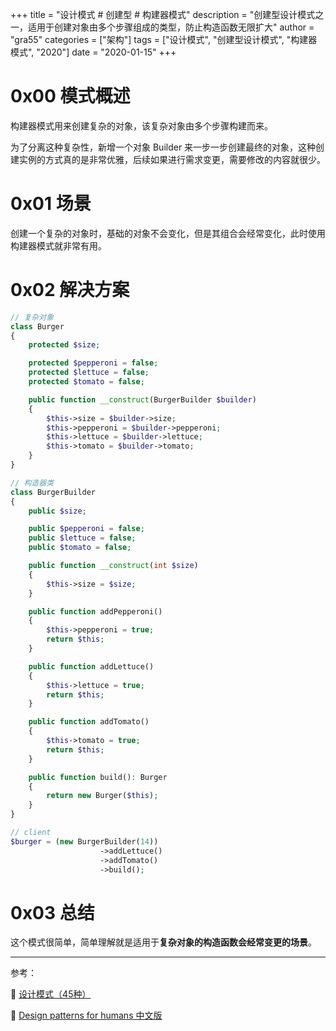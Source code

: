 +++
title = "设计模式 # 创建型 # 构建器模式"
description = "创建型设计模式之一，适用于创建对象由多个步骤组成的类型，防止构造函数无限扩大"
author = "gra55"
categories = ["架构"]
tags = ["设计模式", "创建型设计模式", "构建器模式", "2020"]
date = "2020-01-15"
+++

# 0x00 模式概述

构建器模式用来创建复杂的对象，该复杂对象由多个步骤构建而来。

为了分离这种复杂性，新增一个对象 Builder 来一步一步创建最终的对象，这种创建实例的方式真的是非常优雅，后续如果进行需求变更，需要修改的内容就很少。

# 0x01 场景

创建一个复杂的对象时，基础的对象不会变化，但是其组合会经常变化，此时使用构建器模式就非常有用。

# 0x02 解决方案

```php
// 复杂对象
class Burger
{
    protected $size;

    protected $pepperoni = false;
    protected $lettuce = false;
    protected $tomato = false;

    public function __construct(BurgerBuilder $builder)
    {
        $this->size = $builder->size;
        $this->pepperoni = $builder->pepperoni;
        $this->lettuce = $builder->lettuce;
        $this->tomato = $builder->tomato;
    }
}

// 构造器类
class BurgerBuilder
{
    public $size;

    public $pepperoni = false;
    public $lettuce = false;
    public $tomato = false;

    public function __construct(int $size)
    {
        $this->size = $size;
    }

    public function addPepperoni()
    {
        $this->pepperoni = true;
        return $this;
    }

    public function addLettuce()
    {
        $this->lettuce = true;
        return $this;
    }

    public function addTomato()
    {
        $this->tomato = true;
        return $this;
    }

    public function build(): Burger
    {
        return new Burger($this);
    }
}

// client
$burger = (new BurgerBuilder(14))
                    ->addLettuce()
                    ->addTomato()
                    ->build();
```

# 0x03 总结

这个模式很简单，简单理解就是适用于**复杂对象的构造函数会经常变更的场景**。

---
参考：

:pushpin: [设计模式（45种）](https://github.com/guanguans/notes/blob/master/%E8%AE%BE%E8%AE%A1%E6%A8%A1%E5%BC%8F%EF%BC%8845%E7%A7%8D%EF%BC%89.md)

:pushpin: [Design patterns for humans 中文版](https://www.guanguans.cn/design-patterns-for-humans-cn/)